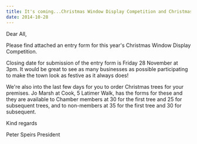 ```yaml
---
title: It's coming...Christmas Window Display Competition and Christmas Trees
date: 2014-10-28
---
```

Dear All,

Please find attached an entry form for this year's Christmas Window Display Competition.

Closing date for submission of the entry form is Friday 28 November at 3pm. It would be great to see as many businesses as possible participating to make the town look as festive as it always does!

We're also into the last few days for you to order Christmas trees for your premises. Jo Marsh at Cook, 5 Latimer Walk, has the forms for these and they are available to Chamber members at 30 for the first tree and 25 for subsequent trees, and to non-members at 35 for the first tree and 30 for subsequent.

Kind regards

Peter Speirs
President

